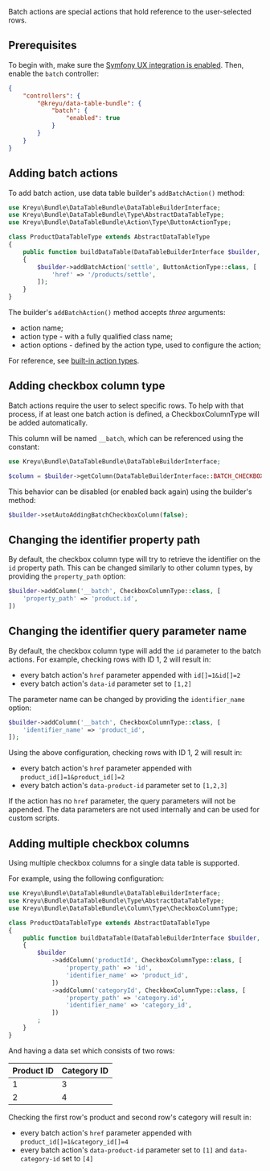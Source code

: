 Batch actions are special actions that hold reference to the user-selected rows.

## Prerequisites

To begin with, make sure the [Symfony UX integration is enabled](../installation.md#enable-the-symfony-ux-integration).
Then, enable the `batch` controller:

```json # assets/controllers.json
{
    "controllers": {
        "@kreyu/data-table-bundle": {
            "batch": {
                "enabled": true
            }
        }
    }
}
```

## Adding batch actions

To add batch action, use data table builder's `addBatchAction()` method:

```php # src/DataTable/Type/ProductDataTableType.php
use Kreyu\Bundle\DataTableBundle\DataTableBuilderInterface;
use Kreyu\Bundle\DataTableBundle\Type\AbstractDataTableType;
use Kreyu\Bundle\DataTableBundle\Action\Type\ButtonActionType;

class ProductDataTableType extends AbstractDataTableType
{
    public function buildDataTable(DataTableBuilderInterface $builder, array $options): void
    {
        $builder->addBatchAction('settle', ButtonActionType::class, [
            'href' => '/products/settle',
        ]);
    }
}
```

The builder's `addBatchAction()` method accepts *three* arguments:

- action name;
- action type - with a fully qualified class name;
- action options - defined by the action type, used to configure the action;

For reference, see [built-in action types](../reference/actions/types.md).

## Adding checkbox column type

Batch actions require the user to select specific rows. To help with that process, if at least one batch action is defined, a CheckboxColumnType will be added automatically.

This column will be named `__batch`, which can be referenced using the constant:

```php
use Kreyu\Bundle\DataTableBundle\DataTableBuilderInterface;

$column = $builder->getColumn(DataTableBuilderInterface::BATCH_CHECKBOX_COLUMN_NAME);
```

This behavior can be disabled (or enabled back again) using the builder's method:

```php
$builder->setAutoAddingBatchCheckboxColumn(false);
```

## Changing the identifier property path

By default, the checkbox column type will try to retrieve the identifier on the `id` property path. This can be changed similarly to other column types, by providing the `property_path` option:

```php
$builder->addColumn('__batch', CheckboxColumnType::class, [
    'property_path' => 'product.id',
])
```

## Changing the identifier query parameter name

By default, the checkbox column type will add the `id` parameter to the batch actions.
For example, checking rows with ID 1, 2 will result in:

- every batch action's `href` parameter appended with `id[]=1&id[]=2`
- every batch action's `data-id` parameter set to `[1,2]`

The parameter name can be changed by providing the `identifier_name` option:

```php
$builder->addColumn('__batch', CheckboxColumnType::class, [
    'identifier_name' => 'product_id',
]);
```

Using the above configuration, checking rows with ID 1, 2 will result in:

- every batch action's `href` parameter appended with `product_id[]=1&product_id[]=2`
- every batch action's `data-product-id` parameter set to `[1,2,3]`

If the action has no `href` parameter, the query parameters will not be appended.
The data parameters are not used internally and can be used for custom scripts.

## Adding multiple checkbox columns

Using multiple checkbox columns for a single data table is supported.

For example, using the following configuration:

```php # src/DataTable/Type/ProductDataTableType.php
use Kreyu\Bundle\DataTableBundle\DataTableBuilderInterface;
use Kreyu\Bundle\DataTableBundle\Type\AbstractDataTableType;
use Kreyu\Bundle\DataTableBundle\Column\Type\CheckboxColumnType;

class ProductDataTableType extends AbstractDataTableType
{
    public function buildDataTable(DataTableBuilderInterface $builder, array $options): void
    {
        $builder
            ->addColumn('productId', CheckboxColumnType::class, [
                'property_path' => 'id',
                'identifier_name' => 'product_id',
            ])
            ->addColumn('categoryId', CheckboxColumnType::class, [
                'property_path' => 'category.id',
                'identifier_name' => 'category_id',
            ])
        ;
    }
}
```

And having a data set which consists of two rows:

| Product ID | Category ID |
|------------|-------------|
| 1          | 3           |
| 2          | 4           |

Checking the first row's product and second row's category will result in:

- every batch action's `href` parameter appended with `product_id[]=1&category_id[]=4`
- every batch action's `data-product-id` parameter set to `[1]` and `data-category-id` set to `[4]`
